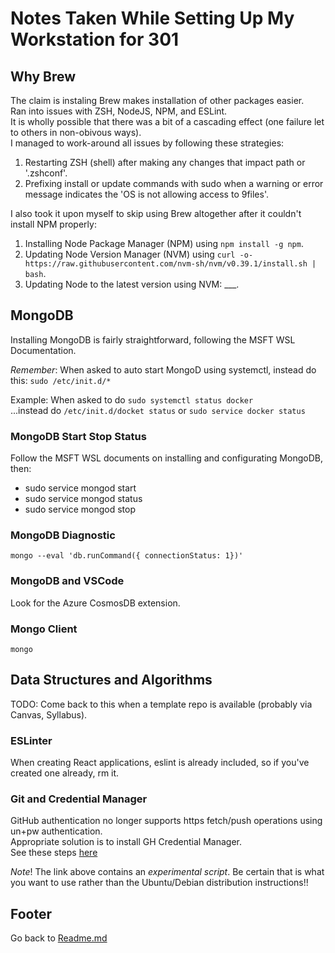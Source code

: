 # Notes Taken While Setting Up My Workstation for 301

## Why Brew

The claim is instaling Brew makes installation of other packages easier.  
Ran into issues with ZSH, NodeJS, NPM, and ESLint.  
It is wholly possible that there was a bit of a cascading effect (one failure let to others in non-obivous ways).  
I managed to work-around all issues by following these strategies:  

1. Restarting ZSH (shell) after making any changes that impact path or '.zshconf'.  
2. Prefixing install or update commands with sudo when a warning or error message indicates the 'OS is not allowing access to 9files'.  

I also took it upon myself to skip using Brew altogether after it couldn't install NPM properly:  

1. Installing Node Package Manager (NPM) using `npm install -g npm`.  
2. Updating Node Version Manager (NVM) using `curl -o- https://raw.githubusercontent.com/nvm-sh/nvm/v0.39.1/install.sh | bash`.  
3. Updating Node to the latest version using NVM: ___.  

## MongoDB

Installing MongoDB is fairly straightforward, following the MSFT WSL Documentation.

*Remember*: When asked to auto start MongoD using systemctl, instead do this: `sudo /etc/init.d/*`  

Example: When asked to do `sudo systemctl status docker`  
...instead do `/etc/init.d/docket status` or `sudo service docker status`  

### MongoDB Start Stop Status

Follow the MSFT WSL documents on installing and configurating MongoDB, then:  

- sudo service mongod start  
- sudo service mongod status  
- sudo service mongod stop  

### MongoDB Diagnostic

`mongo --eval 'db.runCommand({ connectionStatus: 1})'`  

### MongoDB and VSCode

Look for the Azure CosmosDB extension.  

### Mongo Client

`mongo`  

## Data Structures and Algorithms

TODO: Come back to this when a template repo is available (probably via Canvas, Syllabus).  

### ESLinter

When creating React applications, eslint is already included, so if you've created one already, rm it.  

### Git and Credential Manager

GitHub authentication no longer supports https fetch/push operations using un+pw authentication.  
Appropriate solution is to install GH Credential Manager.  
See these steps [here](https://github.com/GitCredentialManager/git-credential-manager#linux-install-instructions)  

*Note*! The link above contains an *experimental script*. Be certain that is what you want to use rather than the Ubuntu/Debian distribution instructions!!  

## Footer

Go back to [Readme.md](../README.html)  
